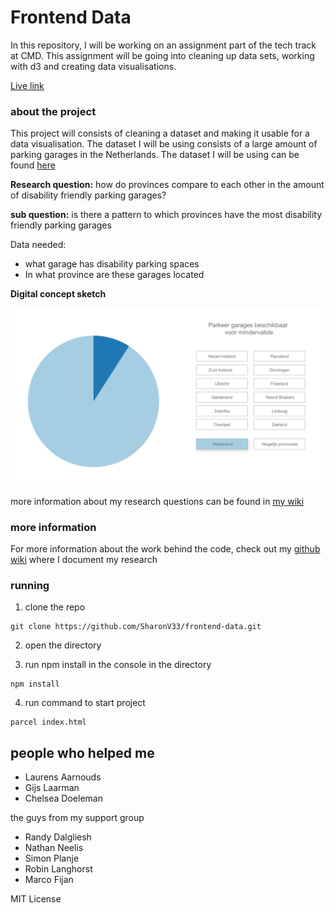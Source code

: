 # Frontend Data

In this repository, I will be working on an assignment part of the tech track at CMD. This assignment will 
be going into cleaning up data sets, working with d3 and creating data visualisations.

[Live link](https://frontend-three-rouge.vercel.app/)

### about the project

This project will consists of cleaning a dataset and making it usable for a data visualisation. The dataset I will be using consists of
a large amount of parking garages in the Netherlands. The dataset I will be using can be found [here](https://npropendata.rdw.nl/) 

**Research question:** how do provinces compare to each other in the amount of disability friendly parking garages?

**sub question:** is there a pattern to which provinces have the most disability friendly parking garages

Data needed:
* what garage has disability parking spaces 
* In what province are these garages located

**Digital concept sketch**

<img src="https://github.com/SharonV33/frontend-data/blob/main/wiki%20images/digital001.png" width="600" />


more information about my research questions can be found in [my wiki](https://github.com/SharonV33/frontend-data/wiki/Interesting-insights-in-the-RDW-dataset)

### more information

For more information about the work behind the code, check out my [github wiki](https://github.com/SharonV33/frontend-data/wiki) where I document my research


### running

1. clone the repo
  ```
  git clone https://github.com/SharonV33/frontend-data.git
  ```

2. open the directory

3. run npm install in the console in the directory
```
npm install
```

4. run command to start project
```
parcel index.html

```


## people who helped me
* Laurens Aarnouds
* Gijs Laarman
* Chelsea Doeleman


the guys from my support group
* Randy Dalgliesh
* Nathan Neelis
* Simon Planje
* Robin Langhorst
* Marco Fijan

MIT License
